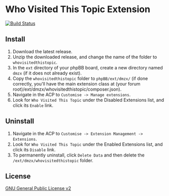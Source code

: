 # Who Visited This Topic Extension

[![Build Status](https://travis-ci.org/dmzx/Who-Visited-This-Topic.svg?branch=master)](https://travis-ci.org/dmzx/Who-Visited-This-Topic)

## Install
1. Download the latest release.
2. Unzip the downloaded release, and change the name of the folder to `whovisitedthistopic`.
3. In the `ext` directory of your phpBB board, create a new directory named `dmzx` (if it does not already exist).
4. Copy the `whovisitedthistopic` folder to `phpBB/ext/dmzx/` (if done correctly, you'll have the main extension class at (your forum root)/ext/dmzx/whovisitedthistopic/composer.json).
5. Navigate in the ACP to `Customise -> Manage extensions`.
6. Look for `Who Visited This Topic` under the Disabled Extensions list, and click its `Enable` link.

## Uninstall
1. Navigate in the ACP to `Customise -> Extension Management -> Extensions`.
2. Look for `Who Visited This Topic` under the Enabled Extensions list, and click its `Disable` link.
3. To permanently uninstall, click `Delete Data` and then delete the `/ext/dmzx/whovisitedthistopic` folder.

## License
[GNU General Public License v2](http://opensource.org/licenses/GPL-2.0)